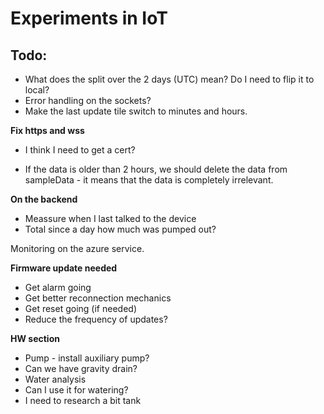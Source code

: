 # Experiments in IoT

## Todo:
* What does the split over the 2 days (UTC) mean? Do I need to flip it to local?
* Error handling on the sockets?
* Make the last update tile switch to minutes and hours.

**Fix https and wss**
* I think I need to get a cert?

* If the data is older than 2 hours, we should delete the data from sampleData - it means that the data is completely irrelevant.

**On the backend**
- Meassure when I last talked to the device
- Total since a day how much was pumped out?

Monitoring on the azure service.

**Firmware update needed**
* Get alarm going
* Get better reconnection mechanics
* Get reset going (if needed)
* Reduce the frequency of updates?

**HW section**
* Pump - install auxiliary pump?
* Can we have gravity drain?
* Water analysis
* Can I use it for watering?
* I need to research a bit tank

